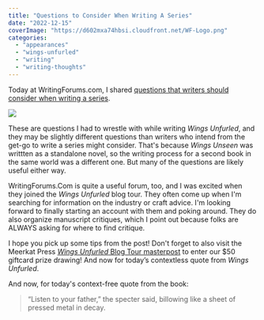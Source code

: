 ```yaml
---
title: "Questions to Consider When Writing A Series"
date: "2022-12-15"
coverImage: "https://d602mxa74hbsi.cloudfront.net/WF-Logo.png"
categories:
  - "appearances"
  - "wings-unfurled"
  - "writing"
  - "writing-thoughts"
---
```


Today at WritingForums.com, I shared [questions that writers should consider when writing a series](https://www.writingforums.com/threads/rebecca-gomez-farrell-shares-questions-to-consider-when-writing-a-series.201362/).

![](https://d2ypg8o05lff0b.cloudfront.net/wp-content/uploads/sites/3/2022/12/15224656/writingforumsbooktour.jpg)

These are questions I had to wrestle with while writing _Wings Unfurled_, and they may be slightly different questions than writers who intend from the get-go to write a series might consider. That's because _Wings Unseen_ was writtten as a standalone novel, so the writing process for a second book in the same world was a different one. But many of the questions are likely useful either way.

WritingForums.Com is quite a useful forum, too, and I was excited when they joined the _Wings Unfurled_ blog tour. They often come up when I'm searching for information on the industry or craft advice. I'm looking forward to finally starting an account with them and poking around. They do also organize manuscript critiques, which I point out because folks are ALWAYS asking for where to find critique.

I hope you pick up some tips from the post! Don't forget to also visit the Meerkat Press [_Wings Unfurled_ Blog Tour masterpost](https://meerkatpress.com/wings-unfurled-blog-tour-giveaway/) to enter our $50 giftcard prize drawing! And now for today’s contextless quote from _Wings Unfurled_.

And now, for today's context-free quote from the book:

> “Listen to your father,” the specter said, billowing like a sheet of pressed metal in decay.
